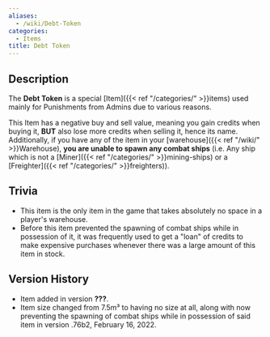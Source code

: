 ```yaml
---
aliases:
  - /wiki/Debt-Token
categories:
  - Items
title: Debt Token
---
```


## Description

The **Debt Token** is a special [Item]({{< ref "/categories/" >}}items) used mainly for Punishments from Admins due to various reasons.

This Item has a negative buy and sell value, meaning you gain credits when buying it, **BUT** also lose more credits when selling it, hence its name. Additionally, if you have any of the item in your [warehouse]({{< ref "/wiki/" >}}Warehouse), **you are unable to spawn any combat ships** (i.e. Any ship which is not a [Miner]({{< ref "/categories/" >}}mining-ships) or a [Freighter]({{< ref "/categories/" >}}freighters)).

## Trivia

- This item is the only item in the game that takes absolutely no space in a player's warehouse.
- Before this item prevented the spawning of combat ships while in possession of it, it was frequently used to get a "loan" of credits to make expensive purchases whenever there was a large amount of this item in stock.

## Version History

- Item added in version **???**.
- Item size changed from 7.5m³ to having no size at all, along with now preventing the spawning of combat ships while in possession of said item in version .76b2, February 16, 2022.
